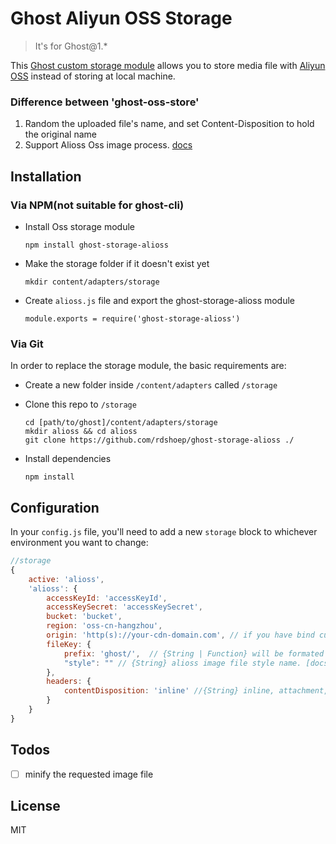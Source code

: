 # Ghost Aliyun OSS Storage

> It's for Ghost@1.*

This [Ghost custom storage module](https://github.com/TryGhost/Ghost/wiki/Using-a-custom-storage-module) allows you to store media file with [Aliyun OSS](https://cn.aliyun.com/product/oss) instead of storing at local machine.

### Difference between 'ghost-oss-store'
1. Random the uploaded file's name, and set Content-Disposition to hold the original name
2. Support Alioss Oss image process. [docs](https://help.aliyun.com/document_detail/48884.html)

## Installation

### Via NPM(not suitable for ghost-cli)

- Install Oss storage module

  ```
  npm install ghost-storage-alioss
  ```
  
- Make the storage folder if it doesn't exist yet

  ```
  mkdir content/adapters/storage
  ```
  
- Create `alioss.js` file and export the ghost-storage-alioss module

  ```
  module.exports = require('ghost-storage-alioss')
  ```

### Via Git

In order to replace the storage module, the basic requirements are:

- Create a new folder inside `/content/adapters` called `/storage`

- Clone this repo to `/storage`

  ```
  cd [path/to/ghost]/content/adapters/storage
  mkdir alioss && cd alioss
  git clone https://github.com/rdshoep/ghost-storage-alioss ./
  ```

- Install dependencies

  ```
  npm install
  ```

## Configuration

In your `config.js` file, you'll need to add a new `storage` block to whichever environment you want to change:

```javascript
//storage
{
    active: 'alioss',
    'alioss': {
        accessKeyId: 'accessKeyId',
        accessKeySecret: 'accessKeySecret',
        bucket: 'bucket',
        region: 'oss-cn-hangzhou',
        origin: 'http(s)://your-cdn-domain.com', // if you have bind custom domain to oss bucket. or false             
        fileKey: {
            prefix: 'ghost/',  // {String | Function} will be formated by moment.js, using `[]` to escape,
            "style": "" // {String} alioss image file style name. [docs](https://help.aliyun.com/document_detail/48884.html)
        },
        headers: {
            contentDisposition: 'inline' //{String} inline, attachment, or false. Set false to disabled 'Content-Disposition'
        }
    }
}
```

## Todos
- [ ] minify the requested image file

## License
MIT